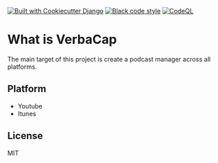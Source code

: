 [![Built with Cookiecutter Django](https://img.shields.io/badge/built%20with-Cookiecutter%20Django-ff69b4.svg?logo=cookiecutter)](https://github.com/cookiecutter/cookiecutter-django/)
[![Black code style](https://img.shields.io/badge/code%20style-black-000000.svg)](https://github.com/ambv/black)
[![CodeQL](https://github.com/Mirio/Verbacap/actions/workflows/codeql.yml/badge.svg?branch=main)](https://github.com/Mirio/Verbacap/actions/workflows/codeql.yml)


# What is VerbaCap
The main target of this project is create a podcast manager across all platforms.

## Platform
- Youtube
- Itunes

## License
MIT
